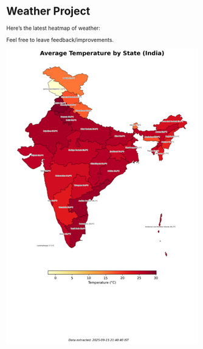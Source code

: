 # Weather Project

Here’s the latest heatmap of weather:

Feel free to leave feedback/improvements.

![India Heatmap](docs/assets/india_heatmap.png?v=C83A82)
